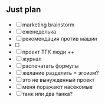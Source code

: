 ## Just plan
- [ ] marketing brainstorm 
- [ ] еженеделька
- [ ] рекомендация против машин
- [ ] 
- [ ] проект ТГК люди ++
- [ ] журнал
- [ ] распечатать формулы
- [ ] желание разделить = эгоизм?
- [ ] это не вынужденный проект
- [ ] меня поражают насекомые 
- [ ] танк или два танка?
